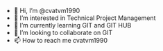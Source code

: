 - 👋 Hi, I’m @cvatvm1990
- 👀 I’m interested in Technical Project Management
- 🌱 I’m currently learning GIT and GIT HUB
- 💞️ I’m looking to collaborate on GIT
- 📫 How to reach me cvatvm1990

<!---
cvatvm1990/cvatvm1990 is a ✨ special ✨ repository because its `README.md` (this file) appears on your GitHub profile.
You can click the Preview link to take a look at your changes.
--->
